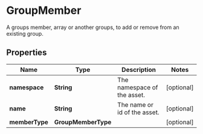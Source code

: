 

# GroupMember

A groups member, array or another groups, to add or remove from an existing group.

## Properties

Name | Type | Description | Notes
------------ | ------------- | ------------- | -------------
**namespace** | **String** | The namespace of the asset. |  [optional]
**name** | **String** | The name or id of the asset. |  [optional]
**memberType** | **GroupMemberType** |  |  [optional]




